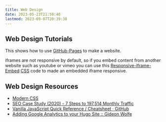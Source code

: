 ```yaml
---
title: Web Design
date: 2023-05-23T21:59:40
lastmod: 2023-09-07T20:39:38
---
```


## Web Design Tutorials

This shows how to use [GitHub-Pages](github-pages.md) to make a website.

iframes are not responsive by default, so if you embed content from another website such as youtube or vimeo you can use this [Responsive-iframe-Embed](responsive-iframe-embed.md) [CSS](css.md) code to made an embedded iframe responsive.

## Web Design Resources

- [Modern CSS](https://moderncss.dev/)
- [SEO Case Study (2020) - 7 Steps to 197,514 Monthly Traffic](https://apollodigital.io/blog/seo-case-study)
- [Vanilla JavaScript Quick Reference / Cheatsheet · GitHub](https://gist.github.com/thegitfather/9c9f1a927cd57df14a59c268f118ce86)
- [Adding Google Analytics to your Hugo Site :: Gideon Wolfe](https://gideonwolfe.com/posts/sysadmin/hugo/hugogoogleanalytics/)
